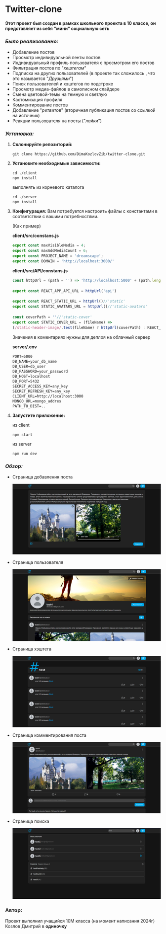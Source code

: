 # Twitter-clone
#### Этот проект был создан в рамках школьного проекта в 10 классе, он представляет из себя "мини" социальную сеть

### *Было реализованно:* 
+ Добавление постов
+ Просмотр индивидуальной ленты постов
+ Индивидуальный профиль пользователя с просмотром его постов
+ Фильтрация постов по "*хештегам*"
+ Подписка на других пользователей (в проекте так сложилось , что это называется "*Друзьями*")
+ Поиск пользователей и хэштегов по подстроке 
+ Просмотр медиа-файлов в самописном слайдере
+ Смена цветовой-темы на темную и светлую
+ Кастомизация профиля
+ Комментирование постов
+ Добавление "*ретвитов*" (вторичная публикация постов со ссылкой на источник)
+ Реакции пользователя на посты ("*лайки*")

### *Установка:*
1. **Склонируйте репозиторий:**
   
   ```
   git clone https://github.com/DimaKozlovZib/twitter-clone.git
   ```
   
2. **Установите необходимые зависимости:**
   
   ```
   cd ./client
   npm install
   ```
   выполнять из корневого каталога
   ```
   cd ./server
   npm install
   ```
3. **Конфигурация:**
    Вам потребуется настроить файлы с константами в соответствии с вашими потребностями.

    (Как пример)

    **client/src/constans.js**
    ```javascript
    export const maxVisibleMedia = 4;
    export const maxAddMediaCount = 6;
    export const PROJECT_NAME = 'dreamscape';
    export const DOMAIN = 'http://localhost:3000/'
    ```
    **client/src/API/constans.js**
    ```javascript
    const httpUrl = (path = '') => 'http://localhost:5000' + (path.length ? '/' : '') + path

    export const REACT_APP_API_URL = httpUrl('api')

    export const REACT_STATIC_URL = httpUrl()//'static'
    export const STATIC_AVATARS_URL = httpUrl()//'static-avatars'

    const coverPath = ''//'static-cover'
    export const STATIC_COVER_URL = (fileName) =>
    (/static-header-image/.test(fileName) ? httpUrl(coverPath) : REACT_STATIC_URL) + '/' + fileName
    ```
    Значения в коментариях нужны для деплоя на облачный сервер

    **server/.env**
    ```
    PORT=5000
    DB_NAME=your_db_name
    DB_USER=db_user
    DB_PASSWORD=your_password
    DB_HOST=localhost
    DB_PORT=5432
    SECRET_ACCESS_KEY=any_key
    SECRET_REFRESH_KEY=any_key
    CLIENT_URL=http://localhost:3000
    MONGO_URL=mongo_addres
    PATH_TO_DIST=..
    ```

4. **Запустите приложение:**
   
   из client
   ```
   npm start
   ```
   из server
   ```
   npm run dev
   ```
### *Обзор:*
+ Страница добавления поста

  ![](./ImagesForReview/addMessagePage.png)

+ Страница пользователя

  ![](./ImagesForReview/userPage.png)

+ Страница хэштега

  ![](./ImagesForReview/hashtagPage.png)

+ Страница комментирования поста

  ![](./ImagesForReview/commentPage.png)

+ Страница поиска

  ![](./ImagesForReview/searchPage.png)

### Автор:
Проект выполнил учащийся 10М класса (на момент написания 2024г) Козлов Дмитрий в **одиночку**